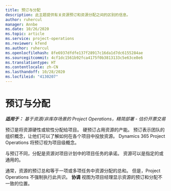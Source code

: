 ```yaml
---
title: 预订与分配
description: 此主题提供有关资源预订和资源分配之间的区别的信息。
author: ruhercul
manager: Annbe
ms.date: 10/26/2020
ms.topic: article
ms.service: project-operations
ms.reviewer: kfend
ms.author: ruhercul
ms.openlocfilehash: 8fe6937dfdfe137f28917c16da1d7dc6155284ae
ms.sourcegitcommit: 4cf1dc1561b92fca4175f0b3813133c5e63ce8e6
ms.translationtype: HT
ms.contentlocale: zh-CN
ms.lasthandoff: 10/28/2020
ms.locfileid: "4130207"
---
```

# <a name="bookings-vs-assignments"></a>预订与分配

_**适用于：** 基于资源/非库存场景的 Project Operations，精简部署 - 估价开票交易_

预订是将资源硬性或软性分配给项目。 硬预订占用资源的产能。 预订表示团队的组织概念，让他们可以了解如何在各个项目中投放资源。 Dynamics 365 Project Operations 将预订视为项目级概念。 

与预订不同，分配是资源对项目计划中的项目任务的承诺。 资源可以是指定的或通用的。 

通常，资源的预订总和等于一项或多项任务中资源分配的总和。 但是，Project Operations 不强制执行此共识。 **协调** 视图为项目经理显示资源的预订和分配不一致的位置。
